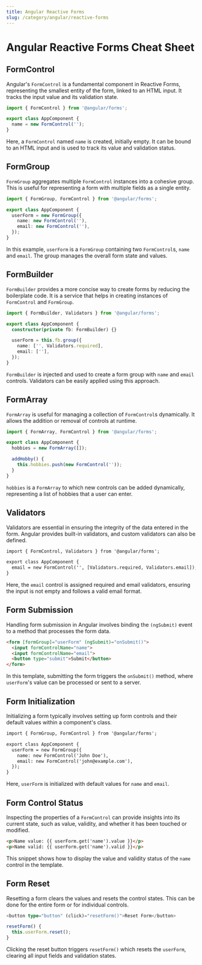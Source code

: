 ```yaml
---
title: Angular Reactive Forms
slug: /category/angular/reactive-forms
---
```


# Angular Reactive Forms Cheat Sheet

## FormControl

Angular's `FormControl` is a fundamental component in Reactive Forms, representing the smallest entity of the form, linked to an HTML input. It tracks the input value and its validation state.

```typescript
import { FormControl } from '@angular/forms';

export class AppComponent {
  name = new FormControl('');
}
```

Here, a `FormControl` named `name` is created, initially empty. It can be bound to an HTML input and is used to track its value and validation status.

## FormGroup

`FormGroup` aggregates multiple `FormControl` instances into a cohesive group. This is useful for representing a form with multiple fields as a single entity.

```typescript
import { FormGroup, FormControl } from '@angular/forms';

export class AppComponent {
  userForm = new FormGroup({
    name: new FormControl(''),
    email: new FormControl(''),
  });
}
```

In this example, `userForm` is a `FormGroup` containing two `FormControl`s, `name` and `email`. The group manages the overall form state and values.

## FormBuilder

`FormBuilder` provides a more concise way to create forms by reducing the boilerplate code. It is a service that helps in creating instances of `FormControl` and `FormGroup`.

```typescript
import { FormBuilder, Validators } from '@angular/forms';

export class AppComponent {
  constructor(private fb: FormBuilder) {}

  userForm = this.fb.group({
    name: ['', Validators.required],
    email: [''],
  });
}
```

`FormBuilder` is injected and used to create a form group with `name` and `email` controls. Validators can be easily applied using this approach.

## FormArray

`FormArray` is useful for managing a collection of `FormControl`s dynamically. It allows the addition or removal of controls at runtime.

```typescript
import { FormArray, FormControl } from '@angular/forms';

export class AppComponent {
  hobbies = new FormArray([]);

  addHobby() {
    this.hobbies.push(new FormControl(''));
  }
}
```

`hobbies` is a `FormArray` to which new controls can be added dynamically, representing a list of hobbies that a user can enter.

## Validators

Validators are essential in ensuring the integrity of the data entered in the form. Angular provides built-in validators, and custom validators can also be defined.

```html
import { FormControl, Validators } from '@angular/forms';

export class AppComponent {
  email = new FormControl('', [Validators.required, Validators.email]);
}
```

Here, the `email` control is assigned required and email validators, ensuring the input is not empty and follows a valid email format.

## Form Submission

Handling form submission in Angular involves binding the `(ngSubmit)` event to a method that processes the form data.

```html
<form [formGroup]="userForm" (ngSubmit)="onSubmit()">
  <input formControlName="name">
  <input formControlName="email">
  <button type="submit">Submit</button>
</form>
```

In this template, submitting the form triggers the `onSubmit()` method, where `userForm`'s value can be processed or sent to a server.

## Form Initialization

Initializing a form typically involves setting up form controls and their default values within a component's class.

```html
import { FormGroup, FormControl } from '@angular/forms';

export class AppComponent {
  userForm = new FormGroup({
    name: new FormControl('John Doe'),
    email: new FormControl('john@example.com'),
  });
}
```

Here, `userForm` is initialized with default values for `name` and `email`.

## Form Control Status

Inspecting the properties of a `FormControl` can provide insights into its current state, such as value, validity, and whether it has been touched or modified.

```html
<p>Name value: {{ userForm.get('name').value }}</p>
<p>Name valid: {{ userForm.get('name').valid }}</p>
```

This snippet shows how to display the value and validity status of the `name` control in the template.

## Form Reset

Resetting a form clears the values and resets the control states. This can be done for the entire form or for individual controls.

```typescript
<button type="button" (click)="resetForm()">Reset Form</button>

resetForm() {
  this.userForm.reset();
}
```

Clicking the reset button triggers `resetForm()` which resets the `userForm`, clearing all input fields and validation states. 